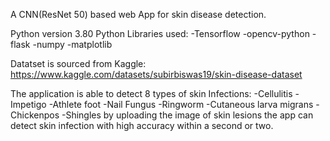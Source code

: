 A CNN(ResNet 50) based web App for skin disease detection.

Python version 3.80
Python Libraries used:
-Tensorflow
-opencv-python
-flask
-numpy
-matplotlib

Datatset is sourced from Kaggle: https://www.kaggle.com/datasets/subirbiswas19/skin-disease-dataset

The application is able to detect 8 types of skin Infections:
-Cellulitis
-Impetigo
-Athlete foot
-Nail Fungus
-Ringworm
-Cutaneous larva migrans
-Chickenpos
-Shingles
by uploading the image of skin lesions the app can detect skin infection with high accuracy within a second or two.
